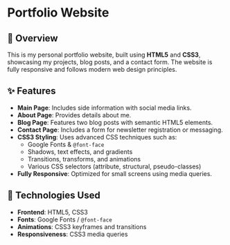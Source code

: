 # Portfolio Website

## 📌 Overview  
This is my personal portfolio website, built using **HTML5** and **CSS3**, showcasing my projects, blog posts, and a contact form. The website is fully responsive and follows modern web design principles.  

## ✨ Features  
- **Main Page**: Includes side information with social media links.  
- **About Page**: Provides details about me.  
- **Blog Page**: Features two blog posts with semantic HTML5 elements.  
- **Contact Page**: Includes a form for newsletter registration or messaging.  
- **CSS3 Styling**: Uses advanced CSS techniques such as:  
  - Google Fonts & `@font-face`  
  - Shadows, text effects, and gradients  
  - Transitions, transforms, and animations  
  - Various CSS selectors (attribute, structural, pseudo-classes)  
- **Fully Responsive**: Optimized for small screens using media queries.  

## 🚀 Technologies Used  
- **Frontend**: HTML5, CSS3  
- **Fonts**: Google Fonts / `@font-face`  
- **Animations**: CSS3 keyframes and transitions  
- **Responsiveness**: CSS3 media queries
